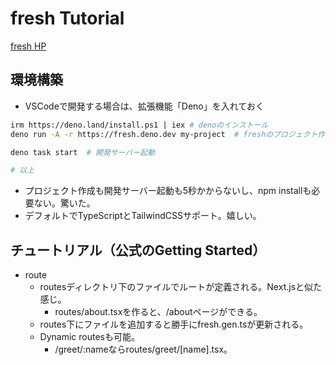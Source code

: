 # fresh Tutorial

[fresh HP](https://fresh.deno.dev/)


## 環境構築
* VSCodeで開発する場合は、拡張機能「Deno」を入れておく
```bash
irm https://deno.land/install.ps1 | iex # denoのインストール
deno run -A -r https://fresh.deno.dev my-project  # freshのプロジェクト作成

deno task start  # 開発サーバー起動

# 以上
```
* プロジェクト作成も開発サーバー起動も5秒かからないし、npm installも必要ない。驚いた。
* デフォルトでTypeScriptとTailwindCSSサポート。嬉しい。


## チュートリアル（公式のGetting Started）
* route
  * routesディレクトリ下のファイルでルートが定義される。Next.jsと似た感じ。
    * routes/about.tsxを作ると、/aboutページができる。
  * routes下にファイルを追加すると勝手にfresh.gen.tsが更新される。
  * Dynamic routesも可能。
    * /greet/:nameならroutes/greet/[name].tsx。

